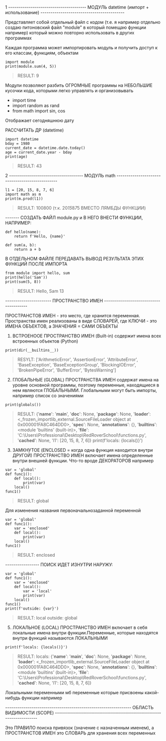 1 --------------------------------------- МОДУЛЬ datetime (импорт + использование) ------------------------------------------

Представляет собой отдельный файл с кодом (т.е. я например отдельно создаю питоновский файл "module" в который помещаю функции например) который можно повторно использовать в других программах

Каждая программа может импортировать модуль и получить доступ к его классам, функциям, объектам

```
import module
print(module.sum(4, 5))
```
> RESULT: 9

Модули позволяют разбить ОГРОМНЫЕ программы на НЕБОЛЬШИЕ кусочки кода, которыми легко управлять и организовывать 

- import time
- import random as rand
- from math import sin, cos

Отображает сегодняшнюю дату 

РАССЧИТАТЬ ДР (datetime)

```
import datetime
bday = 1980
current_date = datetime.date.today()
age = current_date.year - bday
print(age)
```
> RESULT: 43


2 ------------------------------------- МОДУЛЬ math ------------------------------------------------


```
l1 = [20, 15, 8, 7, 6]
import math as m
print(m.prod(l1))
```
> RESULT: 100800 (т.к. 20*15*8*7*5 ВМЕСТО ЛЯМБДЫ ФУНКЦИИ)


------- СОЗДАТЬ ФАЙЛ module.py и В НЕГО ВНЕСТИ ФУНКЦИИ, НАПРИМЕР:

```
def hello(name):
    return f'Hello, {name}'

def sum(a, b):
    return a + b
```

В ОТДЕЛЬНОМ ФАЙЛЕ ПЕРЕДАВАТЬ ВЫВОД РЕЗУЛЬТАТА ЭТИХ ФУНКЦИЙ ПОСЛЕ ИМПОРТА

```
from module import hello, sum
print(hello('Sam'))
print(sum(5, 8))
```

> RESULT: Hello, Sam
> 13


----------------------- ПРОСТРАНСТВО ИМЕН ---------------------------------------

ПРОСТРАНСТОВ ИМЕН - это место, где хранится переменная. Пространства имен реализованы в виде СЛОВАРЕЙ, где КЛЮЧИ - это ИМЕНА ОБЪЕКТОВ, а ЗНАЧЕНИЯ = САМИ ОБЪЕКТЫ

1. ВСТРОЕНООЕ ПРОСТРАНСТВО ИМЕН (Built-in) содержит имена всех встроенных объектов (Python)
```
print(dir(__builtins__))
```
> RESYLT: ['ArithmeticError', 'AssertionError', 'AttributeError', 'BaseException', 'BaseExceptionGroup', 'BlockingIOError', 'BrokenPipeError', 'BufferError', 'BytesWarning']


2. ГЛОБАЛЬНЫЕ (GLOBAL) ПРОСТРАНСТВА ИМЕН содержат имена на уровне основной программы, поэтому переменные, находящиеся в нем являются ГЛОБАЛЬНЫМИ. Глобальными могут быть импорты, например список со значениями 

```
print(globals())
```
> RESULT: {'__name__': '__main__', '__doc__': None, '__package__': None, '__loader__': <_frozen_importlib_external.SourceFileLoader object at 0x000001FA8C464DD0>, '__spec__': None, '__annotations__': {}, '__builtins__': <module 'builtins' (built-in)>, '__file__': 'C:\\Users\\Professional\\Desktop\\RedRoverSchool\\functions.py', '__cached__': None, 'l1': [20, 15, 8, 7, 6]}
print(f'locals: {locals()}')

3. ЗАМКНУТОЕ (ENCLOSED = когда одна функция находится внутри ДРУГОЙ) ПРОСТРАНСТВО ИМЕН включает имена определенные внутри внешней функции. Что-то вроде ДЕКОРАТОРОВ например

```
var = 'global'
def func1():
    def local():
        print(var)
    local()
func1()
```
> RESULT: global

Для изменения названия первоначальнозаданной переменной
```
var = 'global'
def func1():
    var = 'enclosed'
    def local():
        print(var)
    local()
func1()
```
> RESULT: enclosed

----------------- ПОИСК ИДЕТ ИЗНУТРИ НАРУЖУ:

```
var = 'global'
def func1():
    var = 'enclosed'
    def local():
        var = 'local'
        print(var)
    local()
func1()
print(f'outside: {var}')
```
> RESULT: local
> outside: global


5. ЛОКАЛЬНОЕ (LOCAL) ПРОСТРАНСТВО ИМЕН включает в себя локальные имена внутри функции.Переменные, которые находятся внутри функций называются ЛОКАЛЬНЫМИ

```
print(f'locals: {locals()}')
```
> RESULT: locals: {'__name__': '__main__', '__doc__': None, '__package__': None, '__loader__': <_frozen_importlib_external.SourceFileLoader object at 0x000001FA8C464DD0>, '__spec__': None, '__annotations__': {}, '__builtins__': <module 'builtins' (built-in)>, '__file__': 'C:\\Users\\Professional\\Desktop\\RedRoverSchool\\functions.py', '__cached__': None, 'l1': [20, 15, 8, 7, 6]}

Локальными переменными мб переменные которые присвоены какой-нибудь функции например 


--------------------------------------------------------------- ОБЛАСТЬ ВИДИМОСТИ (SCOPE) ---------------------------------------------------------------------

Это ПРАВИЛО поиска привязок (значение с назначенным именем), а ПРОСТРАНСТОВ ИМЕН это СЛОВАРЬ для хранения всех переменных

